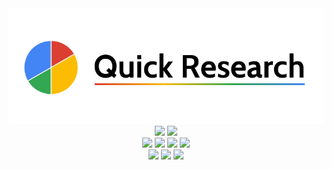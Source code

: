 <div align="center">
  <img src="https://github.com/pnhathuy07/quick-research/blob/main/logo.png" width=900><br>
</div>

<div align="center">
<img src="https://img.shields.io/github/watchers/pnhathuy07/quick-research?style=social"> <img src="https://img.shields.io/github/stars/pnhathuy07/quick-research?style=social">
<br><img src="https://img.shields.io/github/v/release/pnhathuy07/quick-research?style=flat-square"> <img src="https://img.shields.io/github/license/pnhathuy07/quick-research?style=flat-square"> <img src="https://img.shields.io/gitlab/pipeline/pnhathuy07/quick-research/master?style=flat-square"> <img src="https://img.shields.io/github/commit-activity/m/pnhathuy07/quick-research?style=flat-square">
<br><img src="https://img.shields.io/github/issues-pr/pnhathuy07/quick-research?style=flat-square"> <img src="https://img.shields.io/github/issues/pnhathuy07/quick-research?style=flat-square"> <img src="https://img.shields.io/github/downloads/pnhathuy07/quick-research/total?style=flat-square">
</div>
